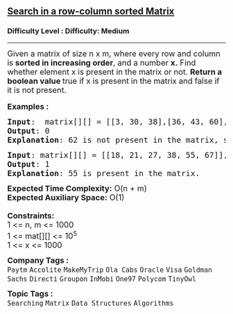 <h2><a href="https://www.geeksforgeeks.org/problems/search-in-a-matrix-1587115621/0">Search in a row-column sorted Matrix</a></h2><h3>Difficulty Level : Difficulty: Medium</h3><hr><div class="problems_problem_content__Xm_eO"><p><span style="font-size: 18px;">Given a matrix of size&nbsp;n x m, where every row and column is<strong> sorted in increasing order</strong>, and a number <strong>x.</strong> Find whether element x is present in the matrix or not. <strong>R</strong></span><strong style="font-size: 18px;">eturn a boolean value </strong><span style="font-size: 18px;">true&nbsp;if x is present in the matrix and false&nbsp;if it is not present.</span><br style="font-size: 18px;"><br><span style="font-size: 18px;"><strong>Examples :</strong></span></p>
<pre><span style="font-size: 18px;"><strong>Input</strong>:  matrix[][] = [[3, 30, 38],[36, 43, 60],[40, 51, 69]], x = 62
<strong>Output</strong>: 0
<strong>Explanation</strong>: 62 is not present in the matrix, so output is 0.
</span></pre>
<pre><span style="font-size: 18px;"><strong>Input</strong>: matrix[][] = [[18, 21, 27, 38, 55, 67]], x = 55
<strong>Output</strong>: 1
<strong>Explanation</strong>: 55 is present in the matrix.</span></pre>
<p><span style="font-size: 18px;"><strong>Expected Time Complexity:</strong> O(n + m)<br><strong>Expected Auxiliary Space:</strong>&nbsp;O(1)<br><br><strong>Constraints:</strong><br>1 &lt;= n, m &lt;= 1000<br>1 &lt;= mat[][] &lt;= 10<sup>5</sup><br>1 &lt;= x &lt;= 1000</span></p></div><p><span style=font-size:18px><strong>Company Tags : </strong><br><code>Paytm</code>&nbsp;<code>Accolite</code>&nbsp;<code>MakeMyTrip</code>&nbsp;<code>Ola Cabs</code>&nbsp;<code>Oracle</code>&nbsp;<code>Visa</code>&nbsp;<code>Goldman Sachs</code>&nbsp;<code>Directi</code>&nbsp;<code>Groupon</code>&nbsp;<code>InMobi</code>&nbsp;<code>One97</code>&nbsp;<code>Polycom</code>&nbsp;<code>TinyOwl</code>&nbsp;<br><p><span style=font-size:18px><strong>Topic Tags : </strong><br><code>Searching</code>&nbsp;<code>Matrix</code>&nbsp;<code>Data Structures</code>&nbsp;<code>Algorithms</code>&nbsp;